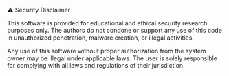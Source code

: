 ⚠️ Security Disclaimer

This software is provided for educational and ethical security research purposes only.
The authors do not condone or support any use of this code in unauthorized penetration, malware creation, or illegal activities.

Any use of this software without proper authorization from the system owner may be illegal under applicable laws.
The user is solely responsible for complying with all laws and regulations of their jurisdiction.
